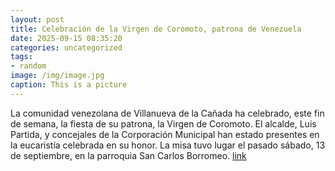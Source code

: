 ```yaml
---
layout: post
title: Celebración de la Virgen de Coromoto, patrona de Venezuela
date: 2025-09-15 08:35:20
categories: uncategorized
tags:
- random
image: /img/image.jpg
caption: This is a picture
---
```

La comunidad venezolana de Villanueva de la Cañada ha celebrado, este fin de semana, la fiesta de su patrona, la Virgen de Coromoto. El alcalde, Luis Partida, y concejales de la Corporación Municipal han estado presentes en la eucaristía celebrada en su honor. La misa tuvo lugar el pasado sábado, 13 de septiembre, en la parroquia San Carlos Borromeo.  [link](https://www.ayto-villacanada.es/noticias/celebracion-de-la-virgen-de-coromoto-patrona-de-venezuela/)
